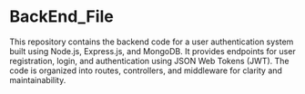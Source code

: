 # BackEnd_File
This repository contains the backend code for a user authentication system built using Node.js, Express.js, and MongoDB. It provides endpoints for user registration, login, and authentication using JSON Web Tokens (JWT). The code is organized into routes, controllers, and middleware for clarity and maintainability.
